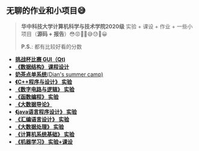 ## 无聊的作业和小项目😅
> **华中科技大学计算机科学与技术学院2020级** 实验 + 课设 + 作业 + 一些小项目（**源码 + 报告**）😳😡🤢🤮😅😓👏😀
> 
> **P.S.**: 都有比较好看的分数

+ [**挑战杯比赛 GUI（Qt)**](https://github.com/SleepyLGod/hust-projects/tree/main/focus_climer)
+ [**《数据结构》 课程设计**](https://github.com/SleepyLGod/hust-projects/tree/main/sudoku_game_2021)
+ [**奶茶点单系统**(Dian's summer camp)](https://github.com/SleepyLGod/hust-projects/tree/main/tea)
+ [**《C++程序与设计》 实验**](https://github.com/SleepyLGod/hust-projects/tree/main/cpp_lab_2021)
+ [**《数字电路与逻辑》 实验**](https://github.com/SleepyLGod/hust-projects/tree/main/digital_circuit_%26_logic_design_lab_2021)
+ [**《函数编程》 实验**](https://github.com/SleepyLGod/hust-projects/tree/main/functional_programming_lab_2021)
+ [**《大数据导论》**](https://github.com/SleepyLGod/hust-projects/tree/main/introduction_to_big_data_2021)
+ [**《java语言程序设计》 实验**](https://github.com/SleepyLGod/hust-projects/tree/main/java_lab_2022)
+ [**《汇编语言设计》 实验**](https://github.com/SleepyLGod/hust-projects/tree/main/assembly_language_lab_2022)
+ [**《大数据处理》 实验**](https://github.com/SleepyLGod/hust-projects/tree/main/big_data_reduce_lab_2021)
+ [**《计算机系统基础》 实验**](https://github.com/SleepyLGod/hust-projects/tree/main/csapp_lab_2022)
+ [**《机器学习》 实验+课设**]()
